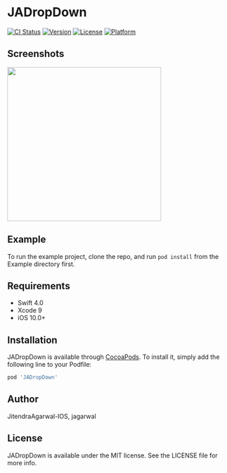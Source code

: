 # JADropDown

[![CI Status](https://img.shields.io/travis/JitendraAgarwal-IOS/JALocalFramework.svg?style=flat)](https://travis-ci.org/JitendraAgarwal-IOS/JALocalFramework)
[![Version](https://img.shields.io/cocoapods/v/JALocalFramework.svg?style=flat)](https://cocoapods.org/pods/JALocalFramework)
[![License](https://img.shields.io/cocoapods/l/JALocalFramework.svg?style=flat)](https://cocoapods.org/pods/JALocalFramework)
[![Platform](https://img.shields.io/cocoapods/p/JALocalFramework.svg?style=flat)](https://cocoapods.org/pods/JALocalFramework)

## Screenshots

<img src="https://media.giphy.com/media/ReliTaKJ3DvSfR8Y9M/giphy.gif"  width="350">  </center>
## Example

To run the example project, clone the repo, and run `pod install` from the Example directory first.

## Requirements
* Swift 4.0
* Xcode 9
* iOS 10.0+
## Installation

JADropDown is available through [CocoaPods](https://cocoapods.org). To install
it, simply add the following line to your Podfile:

```ruby
pod 'JADropDown'
```

## Author

JitendraAgarwal-IOS, jagarwal

## License

JADropDown is available under the MIT license. See the LICENSE file for more info.

